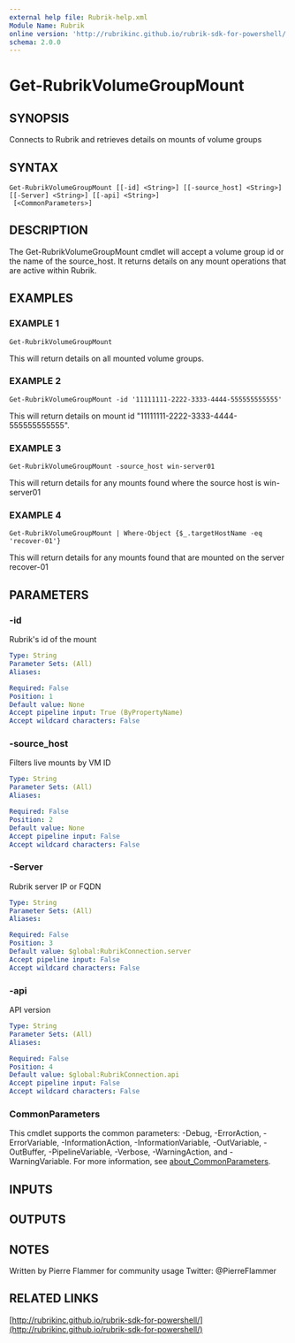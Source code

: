 ```yaml
---
external help file: Rubrik-help.xml
Module Name: Rubrik
online version: 'http://rubrikinc.github.io/rubrik-sdk-for-powershell/'
schema: 2.0.0
---
```


# Get-RubrikVolumeGroupMount

## SYNOPSIS

Connects to Rubrik and retrieves details on mounts of volume groups

## SYNTAX

```text
Get-RubrikVolumeGroupMount [[-id] <String>] [[-source_host] <String>] [[-Server] <String>] [[-api] <String>]
 [<CommonParameters>]
```

## DESCRIPTION

The Get-RubrikVolumeGroupMount cmdlet will accept a volume group id or the name of the source\_host. It returns details on any mount operations that are active within Rubrik.

## EXAMPLES

### EXAMPLE 1

```text
Get-RubrikVolumeGroupMount
```

This will return details on all mounted volume groups.

### EXAMPLE 2

```text
Get-RubrikVolumeGroupMount -id '11111111-2222-3333-4444-555555555555'
```

This will return details on mount id "11111111-2222-3333-4444-555555555555".

### EXAMPLE 3

```text
Get-RubrikVolumeGroupMount -source_host win-server01
```

This will return details for any mounts found where the source host is win-server01

### EXAMPLE 4

```text
Get-RubrikVolumeGroupMount | Where-Object {$_.targetHostName -eq 'recover-01'}
```

This will return details for any mounts found that are mounted on the server recover-01

## PARAMETERS

### -id

Rubrik's id of the mount

```yaml
Type: String
Parameter Sets: (All)
Aliases:

Required: False
Position: 1
Default value: None
Accept pipeline input: True (ByPropertyName)
Accept wildcard characters: False
```

### -source\_host

Filters live mounts by VM ID

```yaml
Type: String
Parameter Sets: (All)
Aliases:

Required: False
Position: 2
Default value: None
Accept pipeline input: False
Accept wildcard characters: False
```

### -Server

Rubrik server IP or FQDN

```yaml
Type: String
Parameter Sets: (All)
Aliases:

Required: False
Position: 3
Default value: $global:RubrikConnection.server
Accept pipeline input: False
Accept wildcard characters: False
```

### -api

API version

```yaml
Type: String
Parameter Sets: (All)
Aliases:

Required: False
Position: 4
Default value: $global:RubrikConnection.api
Accept pipeline input: False
Accept wildcard characters: False
```

### CommonParameters

This cmdlet supports the common parameters: -Debug, -ErrorAction, -ErrorVariable, -InformationAction, -InformationVariable, -OutVariable, -OutBuffer, -PipelineVariable, -Verbose, -WarningAction, and -WarningVariable. For more information, see [about\_CommonParameters](http://go.microsoft.com/fwlink/?LinkID=113216).

## INPUTS

## OUTPUTS

## NOTES

Written by Pierre Flammer for community usage Twitter: @PierreFlammer

## RELATED LINKS

[http://rubrikinc.github.io/rubrik-sdk-for-powershell/](http://rubrikinc.github.io/rubrik-sdk-for-powershell/)

